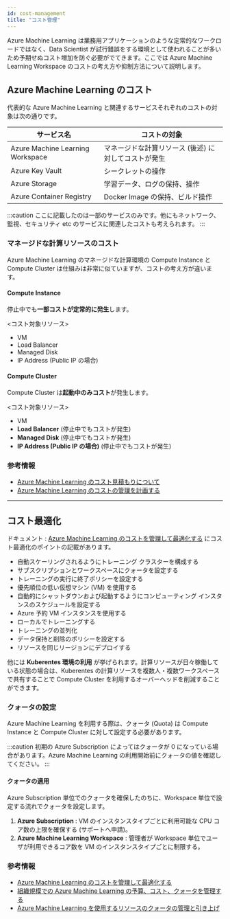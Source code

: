 ```yaml
---
id: cost-management
title: "コスト管理"
---
```


Azure Machine Learning は業務用アプリケーションのような定常的なワークロードではなく、Data Scientist が試行錯誤をする環境として使われることが多いため予期せぬコスト増加を防ぐ必要がでてきます。ここでは Azure Machine Learning Workspace のコストの考え方や抑制方法について説明します。


## Azure Machine Learning のコスト

代表的な Azure Machine Learning と関連するサービスそれぞれのコストの対象は次の通りです。

|サービス名  |コストの対象|
|---------|---------|
|Azure Machine Learning Workspace|マネージドな計算リソース (後述) に対してコストが発生|
|Azure Key Vault|シークレットの操作|
|Azure Storage|学習データ、ログの保持、操作|
|Azure Container Registry|Docker Image の保持、ビルド操作|

:::caution
ここに記載したのは一部のサービスのみです。他にもネットワーク、監視、セキュリティ etc のサービスに関連したコストも考えられます。
:::

### マネージドな計算リソースのコスト

Azure Machine Learning のマネージドな計算環境の Compute Instance と Compute Cluster は仕組みは非常に似ていますが、コストの考え方が違います。


#### Compute Instance

停止中でも**一部コストが定常的に発生**します。

<コスト対象リソース>
- VM
- Load Balancer
- Managed Disk
- IP Address (Public IP の場合)


#### Compute Cluster

Compute Cluster は**起動中のみコスト**が発生します。

<コスト対象リソース>
- VM
- **Load Balancer** (停止中でもコストが発生)
- **Managed Disk** (停止中でもコストが発生)
- **IP Address (Public IP の場合)** (停止中でもコストが発生)


### 参考情報
- [Azure Machine Learning のコスト見積もりについて](https://jpmlblog.github.io/blog/2020/06/18/AML-estimate-costs/)
- [Azure Machine Learning のコストの管理を計画する](https://learn.microsoft.com/ja-jp/azure/machine-learning/concept-plan-manage-cost?view=azure-ml-py)


---
## コスト最適化

ドキュメント : [Azure Machine Learning のコストを管理して最適化する](https://learn.microsoft.com/ja-jp/azure/machine-learning/how-to-manage-optimize-cost?view=azure-ml-py) にコスト最適化のポイントの記載があります。

- 自動スケーリングされるようにトレーニング クラスターを構成する
- サブスクリプションとワークスペースにクォータを設定する
- トレーニングの実行に終了ポリシーを設定する
- 優先順位の低い仮想マシン (VM) を使用する
- 自動的にシャットダウンおよび起動するようにコンピューティング インスタンスのスケジュールを設定する
- Azure 予約 VM インスタンスを使用する
- ローカルでトレーニングする
- トレーニングの並列化
- データ保持と削除のポリシーを設定する
- リソースを同じリージョンにデプロイする


他には **Kuberentes 環境の利用** が挙げられます。計算リソースが日々稼働している状態の場合は、Kuberentes の計算リソースを複数人・複数ワークスペースで共有することで Compute Cluster を利用するオーバーヘッドを削減することができます。

### クォータの設定

Azure Machine Learning を利用する際は、クォータ (Quota) は Compute Instance と Compute Cluster に対して設定する必要があります。

:::caution
初期の Azure Subscription によってはクォータが 0 になっている場合があります。Azure Machine Learning の利用開始前にクォータの値を確認してください。
:::


#### クォータの適用

Azure Subscription 単位でのクォータを確保したのちに、Workspace 単位で設定する流れでクォータを設定します。

1. **Azure Subscription** : VM のインスタンスタイプごとに利用可能な CPU コア数の上限を確保する (サポートへ申請)。
2. **Azure Machine Learning Workspace** : 管理者が Workspace 単位でユーザが利用できるコア数を VM のインスタンスタイプごとに制限する。

### 参考情報
- [Azure Machine Learning のコストを管理して最適化する](https://learn.microsoft.com/ja-jp/azure/machine-learning/how-to-manage-optimize-cost?view=azure-ml-py)
- [組織規模での Azure Machine Learning の予算、コスト、クォータを管理する](https://learn.microsoft.com/ja-jp/azure/cloud-adoption-framework/ready/azure-best-practices/ai-machine-learning-resource-organization)
- [Azure Machine Learning を使用するリソースのクォータの管理と引き上げ](https://learn.microsoft.com/ja-jp/azure/machine-learning/how-to-manage-quotas?view=azure-ml-py)